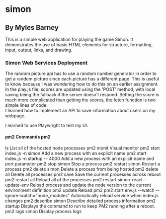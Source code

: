 # simon
## By Myles Barney

This is a simple web application for playing the game Simon.  It demonstrates the use of basic HTML elements for structure, formatting, input, output, links, and drawing.

### Simon Web Services Deployment
The random picture api has to use a random number generator in order to get a random picture since each picture has a different page.  This is useful to know because I was wondering how to do this on an earlier assignment.  
In the play.js file, scores are updated using the 'POST' method, with local saving being the fallback if the server doesn't respond.  Setting the score is much more complicated than getting the scores, the fetch function is two simple lines of code.  
I learned how to implement an API to save information about users on my webpage.

I learned to use Playwright to test my UI.

#### pm2 Commands pm2 
ls	List all of the hosted node processes
pm2 monit	Visual monitor
pm2 start index.js -n simon	Add a new process with an explicit name
pm2 start index.js -n startup -- 4000	Add a new process with an explicit name and port parameter
pm2 stop simon	Stop a process
pm2 restart simon	Restart a process
pm2 delete simon	Delete a process from being hosted
pm2 delete all	Delete all processes
pm2 save	Save the current processes across reboot
pm2 restart all	Reload all of the processes
pm2 restart simon-react --update-env	Reload process and update the node version to the current environment definition
pm2 update	Reload pm2
pm2 start env.js --watch --ignore-watch="node_modules"	Automatically reload service when index.js changes
pm2 describe simon	Describe detailed process information
pm2 startup	Displays the command to run to keep PM2 running after a reboot.
pm2 logs simon	Display process logs
